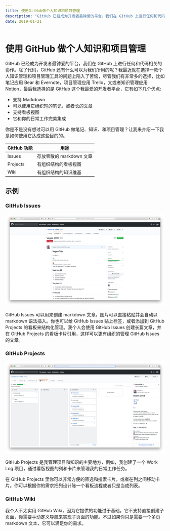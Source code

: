 ```yaml
---
title: 使用GitHub做个人知识和项目管理
description: "GitHub 已经成为开发者最钟爱的平台，我们在 GitHub 上进行任何和代码相关的协作。除了代码，GitHub 还有什么可以为我们所用的呢？我最近就在选择一款个人知识管理和项目管理工具的问题上陷入了苦恼，尽管我们有非常多的选择，比如笔记应用 Bear 和 Evernote，项目管理应用 Trello，又或者知识管理应用 Notion，最后我选择的是 GitHub 这个我最爱的开发者平台，它有如下几个优点:"
date: 2019-01-21
---
```


# 使用 GitHub 做个人知识和项目管理

GitHub 已经成为开发者最钟爱的平台，我们在 GitHub 上进行任何和代码相关的协作。除了代码，GitHub 还有什么可以为我们所用的呢？我最近就在选择一款个人知识管理和项目管理工具的问题上陷入了苦恼，尽管我们有非常多的选择，比如笔记应用 Bear 和 Evernote，项目管理应用 Trello，又或者知识管理应用 Notion，最后我选择的是 GitHub 这个我最爱的开发者平台，它有如下几个优点:

- 支持 Markdown
- 可以使用它组织短的笔记，或者长的文章
- 支持看板视图
- 它和你的日常工作完美集成

你是不是没有想过可以用 GitHub 做笔记、知识、和项目管理？让我来介绍一下我是如何使用它达成这些目的的。

| GitHub 功能 | 用途                     |
| ----------- | ------------------------ |
| Issues      | 存放零散的 markdown 文章 |
| Projects    | 有组织结构的看板视图     |
| Wiki        | 有组织结构的知识维基     |

## 示例

### GitHub Issues

![github-issues](./github-issues.png)

GitHub Issues 可以用来创建 markdown 文章。图片可以直接粘贴并会自动以 markdown 语法插入。你也可以给 GitHub Issues 贴上标签，或者添加到 GitHub Projects 的看板来结构化管理。我个人会使用 GitHub Issues 创建长篇文章，并在 GitHub Projects 的看板卡片引用，这样可以更有组织的管理 GitHub Issues 的文章。

### GitHub Projects

![github-projects](./github-projects.png)

GitHub Projects 是我管理项目和知识的主要地方，例如，我创建了一个 Work Log 项目，通过看版视图的列和卡片来管理我的日常工作任务。

在 GitHub Projects 里你可以非常方便的筛选和搜索卡片，或者在列之间移动卡片。你可以根据你的需求把列设计陈一个看板流程或者只是当成列表。

### GitHub Wiki

我个人不太实用 GitHub Wiki，因为它提供的功能过于基础。它不支持直接创建子页面，你需要手动定义导航来实现子页面的功能。不过如果你只是需要一个多页 markdown 文本，它可以满足你的需求。
